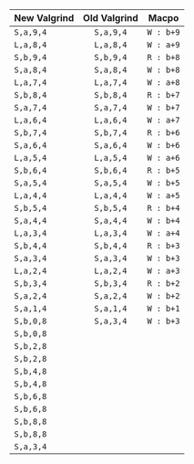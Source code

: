 | New Valgrind| Old Valgrind| Macpo  |
|----|:--:| :----: |
|`S,a,9,4`|`S,a,9,4`|` W : b+9 `|
|`L,a,8,4`|`L,a,8,4`|` W : a+9 `|
|`S,b,9,4`|`S,b,9,4`| `R : b+8` |
|`S,a,8,4`|`S,a,8,4`| `W : b+8`|
|`L,a,7,4`|`L,a,7,4`| `W : a+8`|
|`S,b,8,4`|`S,b,8,4`| `R : b+7`|
|`S,a,7,4`|`S,a,7,4`| `W : b+7`|
|`L,a,6,4`|`L,a,6,4`| `W : a+7`|
|`S,b,7,4`|`S,b,7,4`| `R : b+6`|
|`S,a,6,4`|`S,a,6,4`| `W : b+6`|
|`L,a,5,4`|`L,a,5,4`| `W : a+6`|
|`S,b,6,4`|`S,b,6,4`| `R : b+5`|
|`S,a,5,4`|`S,a,5,4`| `W : b+5`|
|`L,a,4,4`|`L,a,4,4`| `W : a+5`|
|`S,b,5,4`|`S,b,5,4`| `R : b+4`|
|`S,a,4,4`|`S,a,4,4`| `W : b+4`|
|`L,a,3,4`|`L,a,3,4`| `W : a+4`|
|`S,b,4,4`|`S,b,4,4`| `R : b+3`|
|`S,a,3,4`|`S,a,3,4`| `W : b+3`|
|`L,a,2,4`|`L,a,2,4`| `W : a+3`|
|`S,b,3,4`|`S,b,3,4`| `R : b+2`|
|`S,a,2,4`|`S,a,2,4`| `W : b+2`|
|`S,a,1,4`|`S,a,1,4`| `W : b+1`|
|`S,b,0,8`|`S,a,3,4`| `W : b+3`|
|`S,b,0,8`| |
|`S,b,2,8`| |
|`S,b,2,8`| |
|`S,b,4,8`| |
|`S,b,4,8`| |
|`S,b,6,8`| |
|`S,b,6,8`| |
|`S,b,8,8`| |
|`S,b,8,8`| |
|`S,a,3,4`| |
